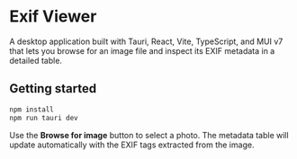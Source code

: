 # Exif Viewer

A desktop application built with Tauri, React, Vite, TypeScript, and MUI v7 that lets you browse for an image file and inspect its EXIF metadata in a detailed table.

## Getting started

```bash
npm install
npm run tauri dev
```

Use the **Browse for image** button to select a photo. The metadata table will update automatically with the EXIF tags extracted from the image.
